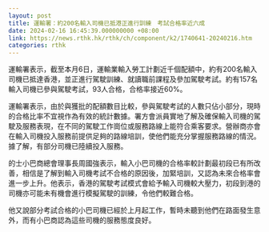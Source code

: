 ```yaml
---
layout: post
title: 運輸署：約200名輸入司機已抵港正進行訓練　考試合格率近六成
date: 2024-02-16 16:45:39.000000000 +08:00
link: https://news.rthk.hk/rthk/ch/component/k2/1740641-20240216.htm
categories: rthk
---
```


運輸署表示，截至本月6日，運輸業輸入勞工計劃近千個配額中，約有200名輸入司機已抵達香港，並正進行駕駛訓練、就讀職前課程及參加駕駛考試。約有157名輸入司機已參與駕駛考試，93人合格，合格率接近60%。

運輸署表示，由於與獲批的配額數目比較，參與駕駛考試的人數只佔小部分，現時的合格比率不宜視作為有效的統計數據。署方會派員實地了解及確保輸入司機的駕駛及服務表現，在不同的駕駛工作崗位或服務路線上能符合乘客要求。營辦商亦會在輸入司機投入服務前提供足夠的路線培訓，使他們能充分掌握服務路線的情況。據了解，有部分司機已陸續投入服務。

的士小巴商總會理事長周國強表示，輸入小巴司機的合格率較計劃最初段已有所改善，相信是了解到輸入司機考試不合格的原因後，加緊培訓，又認為未來合格率會進一步上升。他表示，香港的駕駛考試模式會給予輸入司機較大壓力，初段到港的司機亦可能未有機會進行模擬駕駛的訓練，令他們較難合格。

他又說部分考試合格的小巴司機已經於上月起工作，暫時未聽到他們在路面發生意外，而有小巴商認為這些司機的服務態度良好。
